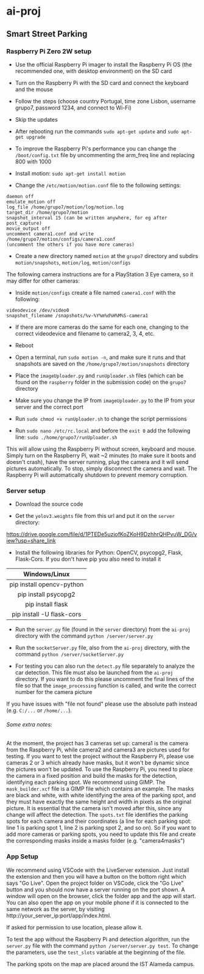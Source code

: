 # ai-proj
## Smart Street Parking

### Raspberry Pi Zero 2W setup

- Use the official Raspberry Pi imager to install the Raspberry Pi OS (the recommended one, with desktop environment) on the SD card

- Turn on the Raspberry Pi with the SD card and connect the keyboard and the mouse

- Follow the steps (choose country Portugal, time zone Lisbon, username grupo7, password 1234, and connect to Wi-Fi)

- Skip the updates

- After rebooting run the commands `sudo apt-get update` and `sudo apt-get upgrade`

- To improve the Raspberry Pi's performance you can change the `/boot/config.txt` file by uncommenting the arm_freq line and replacing 800 with 1000

- Install motion: `sudo apt-get install motion`

- Change the `/etc/motion/motion.conf` file to the following settings:
```
daemon off
emulate_motion off
log_file /home/grupo7/motion/log/motion.log
target_dir /home/grupo7/motion 
snapshot_interval 15 (can be written anywhere, for eg after post_capture)
movie_output off
uncomment camera1.conf and write /home/grupo7/motion/configs/camera1.conf
(uncomment the others if you have more cameras)
```
- Create a new directory named `motion` at the `grupo7` directory and subdirs `motion/snapshots`, `motion/log`, `motion/configs`

The following camera instructions are for a PlayStation 3 Eye camera, so it may differ for other cameras:

- Inside `motion/configs` create a file named `camera1.conf` with the following:
```
videodevice /dev/video0
snapshot_filename /snapshots/%v-%Y%m%d%H%M%S-camera1
```
- If there are more cameras do the same for each one, changing to the correct videodevice and filename to camera2, 3, 4, etc.

- Reboot

- Open a terminal, run `sudo motion -n`, and make sure it runs and that snapshots are saved on the `/home/grupo7/motion/snapshots` directory

- Place the `imageUploader.py` and `runUploader.sh` files (which can be found on the `raspberry` folder in the submission code) on the `grupo7` directory

- Make sure you change the IP from `imageUploader.py` to the IP from your server and the correct port

- Run `sudo chmod +x runUploader.sh` to change the script permissions

- Run `sudo nano /etc/rc.local` and before the `exit 0` add the following line: `sudo ./home/grupo7/runUploader.sh`

This will allow using the Raspberry Pi without screen, keyboard and mouse. Simply turn on the Raspberry Pi, wait ~2 minutes (to make sure it boots and doesn't crash), have the server running, plug the camera and it will send pictures automatically. To stop, simply disconnect the camera and wait. The Raspberry Pi will automatically shutdown to prevent memory corruption.

### Server setup

- Download the source code

- Get the `yolov3.weights` file from this url and put it on the `server` directory: 

https://drive.google.com/file/d/1PTEDe5uzjofKoZKoH9DzhhrQHPvuW_DG/view?usp=share_link

- Install the following libraries for Python: OpenCV, psycopg2, Flask, Flask-Cors. If you don't have pip you also need to install it

|       Windows/Linux       |
| :-----------------------: |
| pip install opencv-python |
|   pip install psycopg2    |
|     pip install flask     |
| pip install -U flask-cors |

- Run the `server.py` file (found in the `server` directory) from the `ai-proj` directory with the command `python /server/server.py`

- Run the `socketServer.py` file, also from the `ai-proj` directory, with the command `python /server/socketServer.py`

- For testing you can also run the `detect.py` file separately to analyze the car detection. This file must also be launched from the `ai-proj` directory. If you want to do this please uncomment the final lines of the file so that the `image_processing` function is called, and write the correct number for the camera picture

If you have issues with "file not found" please use the absolute path instead (e.g. `C:/...` or `/home/...`).

###### Some extra notes:

At the moment, the project has 3 cameras set up: camera1 is the camera from the Raspberry Pi, while camera2 and camera3 are pictures used for testing. If you want to test the project without the Raspberry Pi, please use cameras 2 or 3 which already have masks, but it won't be dynamic since the pictures won't be updated. To use the Raspberry Pi, you need to place the camera in a fixed position and build the masks for the detection, identifying each parking spot. We recommend using GIMP. The `mask_builder.xcf` file is a GIMP file which contains an example. The masks are black and white, with white identifying the area of the parking spot, and they must have exactly the same height and width in pixels as the original picture. It is essential that the camera isn't moved after this, since any change will affect the detection. The `spots.txt` file identifies the parking spots for each camera and their coordinates (a line for each parking spot: line 1 is parking spot 1, line 2 is parking spot 2, and so on). So if you want to add more cameras or parking spots, you need to update this file and create the corresponding masks inside a masks folder (e.g. "camera4masks")

### App Setup

We recommend using VSCode with the LiveServer extension. Just install the extension and then you will have a button on the bottom right which says "Go Live". Open the project folder on VSCode, click the "Go Live" button and you should now have a server running on the port shown. A window will open on the browser, click the folder app and the app will start. You can also open the app on your mobile phone if it is connected to the same network as the server, by visiting http://your_server_ip:port/app/index.html.

If asked for permission to use location, please allow it.

To test the app without the Raspberry Pi and detection algorithm, run the `server.py` file with the command `python /server/server.py test`. To change the parameters, use the `test_slots` variable at the beginning of the file.

The parking spots on the map are placed around the IST Alameda campus.